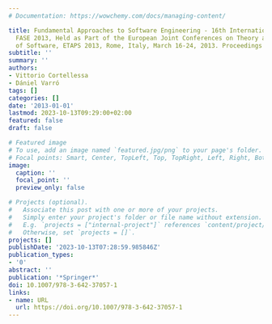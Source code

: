 ```yaml
---
# Documentation: https://wowchemy.com/docs/managing-content/

title: Fundamental Approaches to Software Engineering - 16th International Conference,
  FASE 2013, Held as Part of the European Joint Conferences on Theory and Practice
  of Software, ETAPS 2013, Rome, Italy, March 16-24, 2013. Proceedings
subtitle: ''
summary: ''
authors:
- Vittorio Cortellessa
- Dániel Varró
tags: []
categories: []
date: '2013-01-01'
lastmod: 2023-10-13T09:29:00+02:00
featured: false
draft: false

# Featured image
# To use, add an image named `featured.jpg/png` to your page's folder.
# Focal points: Smart, Center, TopLeft, Top, TopRight, Left, Right, BottomLeft, Bottom, BottomRight.
image:
  caption: ''
  focal_point: ''
  preview_only: false

# Projects (optional).
#   Associate this post with one or more of your projects.
#   Simply enter your project's folder or file name without extension.
#   E.g. `projects = ["internal-project"]` references `content/project/deep-learning/index.md`.
#   Otherwise, set `projects = []`.
projects: []
publishDate: '2023-10-13T07:28:59.985846Z'
publication_types:
- '0'
abstract: ''
publication: '*Springer*'
doi: 10.1007/978-3-642-37057-1
links:
- name: URL
  url: https://doi.org/10.1007/978-3-642-37057-1
---
```

